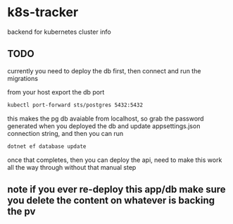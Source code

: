 # k8s-tracker
backend for kubernetes cluster info


## TODO

currently you need to deploy the db first, then connect and run the migrations

from your host export the db port

```bash
kubectl port-forward sts/postgres 5432:5432
```

this makes the pg db avaiable from localhost, so grab the password generated when you deployed the db and update appsettings.json connection string, and then you can run

```bash
dotnet ef database update
```

once that completes, then you can deploy the api, need to make this work all the way through without that manual step 

## note if you ever re-deploy this app/db make sure you delete the content on whatever is backing the pv